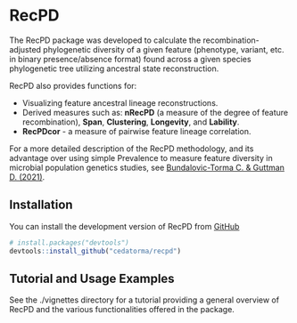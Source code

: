 
<!-- README.md is generated from README.Rmd. Please edit that file -->

# RecPD

<!-- badges: start -->

<!-- badges: end -->

The RecPD package was developed to calculate the recombination-adjusted
phylogenetic diversity of a given feature (phenotype, variant, etc. in
binary presence/absence format) found across a given species
phylogenetic tree utilizing ancestral state reconstruction.

RecPD also provides functions for:

  - Visualizing feature ancestral lineage reconstructions.
  - Derived measures such as: **nRecPD** (a measure of the degree of
    feature recombination), **Span**, **Clustering**, **Longevity**, and
    **Lability**.
  - **RecPDcor** - a measure of pairwise feature lineage correlation.

For a more detailed description of the RecPD methodology, and its
advantage over using simple Prevalence to measure feature diversity in
microbial population genetics studies, see
[Bundalovic-Torma C. & Guttman D.
(2021)](https://journals.plos.org/ploscompbiol/article?id=10.1371/journal.pcbi.1009899).

## Installation

You can install the development version of RecPD from
[GitHub](https://github.com/)

``` r
# install.packages("devtools")
devtools::install_github("cedatorma/recpd")
```

## Tutorial and Usage Examples

See the ./vignettes directory for a tutorial providing a general overview of RecPD and the various functionalities offered in the package.
